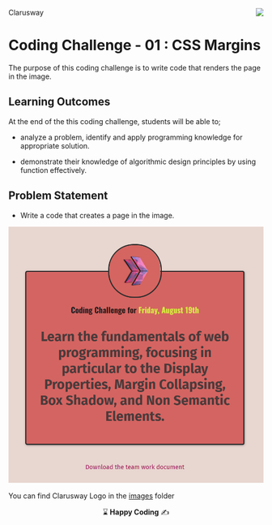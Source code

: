 <p>Clarusway<img align="right"
  src="https://secure.meetupstatic.com/photos/event/3/1/b/9/600_488352729.jpeg"  width="15px"></p>

# Coding Challenge - 01 : CSS Margins 

The purpose of this coding challenge is to write code that renders the page in the image.

## Learning Outcomes

At the end of the this coding challenge, students will be able to;

- analyze a problem, identify and apply programming knowledge for appropriate solution.

- demonstrate their knowledge of algorithmic design principles by using function effectively.

   
## Problem Statement

- Write a code that creates a page in the image.

![CSS Margin](./margin.png)


You can find Clarusway Logo in the [images](./images/) folder


<p align="center"> &#8987; <strong>Happy Coding</strong>  &#9997; </p>
